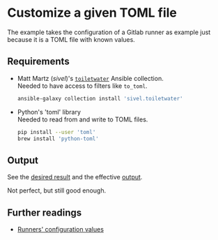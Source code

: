 # Customize a given TOML file

The example takes the configuration of a Gitlab runner as example just because it is a TOML file with known values.

## Requirements

- Matt Martz (_sivel_)'s [`toiletwater`][toiletwater] Ansible collection.</br>
  Needed to have access to filters like `to_toml`.

  ```sh
  ansible-galaxy collection install 'sivel.toiletwater'
  ```

- Python's 'toml' library</br>
  Needed to read from and write to TOML files.

  ```sh
  pip install --user 'toml'
  brew install 'python-toml'
  ```

## Output

See the [desired result][desired.toml] and the effective [output][output.toml].

Not perfect, but still good enough.

## Further readings

- [Runners' configuration values]

<!--
  References
  -->

<!-- Knowledge base -->
<!-- Files -->
[desired.toml]: desired.toml
[output.toml]: output.toml

<!-- Upstream -->
[runners' configuration values]: https://docs.gitlab.com/runner/configuration/advanced-configuration.html
[toiletwater]: https://galaxy.ansible.com/ui/repo/published/sivel/toiletwater/

<!-- Others -->
